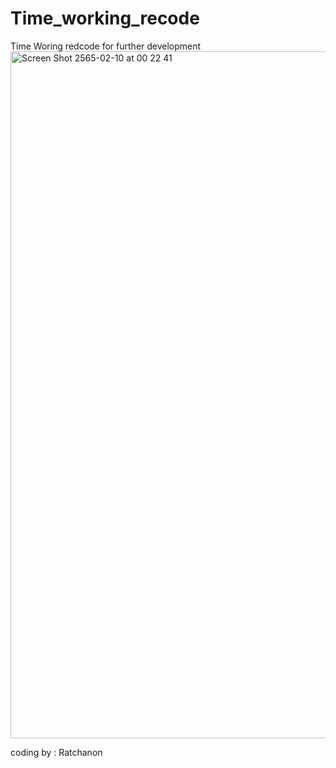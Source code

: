 # Time_working_recode
Time Woring redcode  for further development
<img width="1099" alt="Screen Shot 2565-02-10 at 00 22 41" src="https://user-images.githubusercontent.com/78460477/153255724-f56412cd-7c6b-4598-9402-5b1dfa6967e4.png">

coding by : Ratchanon
